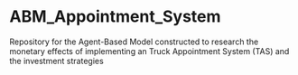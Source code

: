 # ABM_Appointment_System
Repository for the Agent-Based Model constructed to research the monetary effects of implementing an Truck Appointment System (TAS) and the investment strategies
